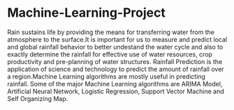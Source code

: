 # Machine-Learning-Project
Rain sustains life by providing the means for transferring water from the atmosphere to the surface.It is important for us to measure and predict local and global rainfall behavior to better undestand the water cycle and also to exactly determine the rainfall for effective use of water resources, crop productivity and pre-planning of water structures. Rainfall Prediction is the application of science and technology to predict the amount of rainfall over a region.Machine Learning algorithms are mostly useful in predicting rainfall. Some of the major Machine Learning algorithms are ARIMA Model, Artificial Neural Network, Logistic Regression, Support Vector Machine and Self Organizing Map.
